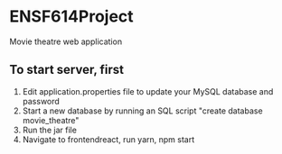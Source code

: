 # ENSF614Project
Movie theatre web application

## To start server, first
1. Edit application.properties file to update your MySQL database and password
2. Start a new database by running an SQL script "create database movie_theatre"
3. Run the jar file
4. Navigate to frontendreact, run yarn, npm start

